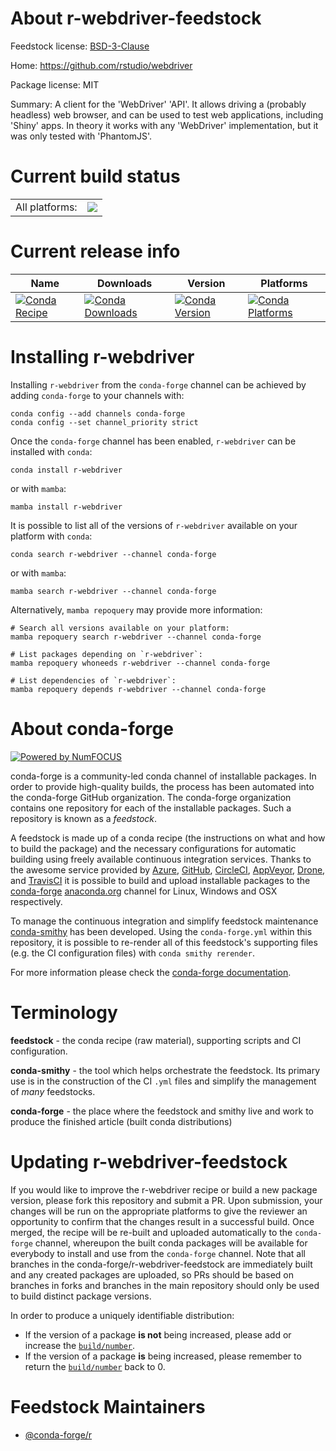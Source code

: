 About r-webdriver-feedstock
===========================

Feedstock license: [BSD-3-Clause](https://github.com/conda-forge/r-webdriver-feedstock/blob/main/LICENSE.txt)

Home: https://github.com/rstudio/webdriver

Package license: MIT

Summary: A client for the 'WebDriver' 'API'. It allows driving a (probably headless) web browser, and can be used to test web applications, including 'Shiny' apps. In theory it works with any 'WebDriver' implementation, but it was only tested with 'PhantomJS'.

Current build status
====================


<table><tr><td>All platforms:</td>
    <td>
      <a href="https://dev.azure.com/conda-forge/feedstock-builds/_build/latest?definitionId=1791&branchName=main">
        <img src="https://dev.azure.com/conda-forge/feedstock-builds/_apis/build/status/r-webdriver-feedstock?branchName=main">
      </a>
    </td>
  </tr>
</table>

Current release info
====================

| Name | Downloads | Version | Platforms |
| --- | --- | --- | --- |
| [![Conda Recipe](https://img.shields.io/badge/recipe-r--webdriver-green.svg)](https://anaconda.org/conda-forge/r-webdriver) | [![Conda Downloads](https://img.shields.io/conda/dn/conda-forge/r-webdriver.svg)](https://anaconda.org/conda-forge/r-webdriver) | [![Conda Version](https://img.shields.io/conda/vn/conda-forge/r-webdriver.svg)](https://anaconda.org/conda-forge/r-webdriver) | [![Conda Platforms](https://img.shields.io/conda/pn/conda-forge/r-webdriver.svg)](https://anaconda.org/conda-forge/r-webdriver) |

Installing r-webdriver
======================

Installing `r-webdriver` from the `conda-forge` channel can be achieved by adding `conda-forge` to your channels with:

```
conda config --add channels conda-forge
conda config --set channel_priority strict
```

Once the `conda-forge` channel has been enabled, `r-webdriver` can be installed with `conda`:

```
conda install r-webdriver
```

or with `mamba`:

```
mamba install r-webdriver
```

It is possible to list all of the versions of `r-webdriver` available on your platform with `conda`:

```
conda search r-webdriver --channel conda-forge
```

or with `mamba`:

```
mamba search r-webdriver --channel conda-forge
```

Alternatively, `mamba repoquery` may provide more information:

```
# Search all versions available on your platform:
mamba repoquery search r-webdriver --channel conda-forge

# List packages depending on `r-webdriver`:
mamba repoquery whoneeds r-webdriver --channel conda-forge

# List dependencies of `r-webdriver`:
mamba repoquery depends r-webdriver --channel conda-forge
```


About conda-forge
=================

[![Powered by
NumFOCUS](https://img.shields.io/badge/powered%20by-NumFOCUS-orange.svg?style=flat&colorA=E1523D&colorB=007D8A)](https://numfocus.org)

conda-forge is a community-led conda channel of installable packages.
In order to provide high-quality builds, the process has been automated into the
conda-forge GitHub organization. The conda-forge organization contains one repository
for each of the installable packages. Such a repository is known as a *feedstock*.

A feedstock is made up of a conda recipe (the instructions on what and how to build
the package) and the necessary configurations for automatic building using freely
available continuous integration services. Thanks to the awesome service provided by
[Azure](https://azure.microsoft.com/en-us/services/devops/), [GitHub](https://github.com/),
[CircleCI](https://circleci.com/), [AppVeyor](https://www.appveyor.com/),
[Drone](https://cloud.drone.io/welcome), and [TravisCI](https://travis-ci.com/)
it is possible to build and upload installable packages to the
[conda-forge](https://anaconda.org/conda-forge) [anaconda.org](https://anaconda.org/)
channel for Linux, Windows and OSX respectively.

To manage the continuous integration and simplify feedstock maintenance
[conda-smithy](https://github.com/conda-forge/conda-smithy) has been developed.
Using the ``conda-forge.yml`` within this repository, it is possible to re-render all of
this feedstock's supporting files (e.g. the CI configuration files) with ``conda smithy rerender``.

For more information please check the [conda-forge documentation](https://conda-forge.org/docs/).

Terminology
===========

**feedstock** - the conda recipe (raw material), supporting scripts and CI configuration.

**conda-smithy** - the tool which helps orchestrate the feedstock.
                   Its primary use is in the construction of the CI ``.yml`` files
                   and simplify the management of *many* feedstocks.

**conda-forge** - the place where the feedstock and smithy live and work to
                  produce the finished article (built conda distributions)


Updating r-webdriver-feedstock
==============================

If you would like to improve the r-webdriver recipe or build a new
package version, please fork this repository and submit a PR. Upon submission,
your changes will be run on the appropriate platforms to give the reviewer an
opportunity to confirm that the changes result in a successful build. Once
merged, the recipe will be re-built and uploaded automatically to the
`conda-forge` channel, whereupon the built conda packages will be available for
everybody to install and use from the `conda-forge` channel.
Note that all branches in the conda-forge/r-webdriver-feedstock are
immediately built and any created packages are uploaded, so PRs should be based
on branches in forks and branches in the main repository should only be used to
build distinct package versions.

In order to produce a uniquely identifiable distribution:
 * If the version of a package **is not** being increased, please add or increase
   the [``build/number``](https://docs.conda.io/projects/conda-build/en/latest/resources/define-metadata.html#build-number-and-string).
 * If the version of a package **is** being increased, please remember to return
   the [``build/number``](https://docs.conda.io/projects/conda-build/en/latest/resources/define-metadata.html#build-number-and-string)
   back to 0.

Feedstock Maintainers
=====================

* [@conda-forge/r](https://github.com/conda-forge/r/)

